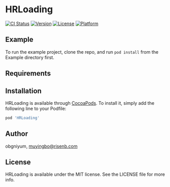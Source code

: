 # HRLoading

[![CI Status](http://img.shields.io/travis/obgniyum/HRLoading.svg?style=flat)](https://travis-ci.org/obgniyum/HRLoading)
[![Version](https://img.shields.io/cocoapods/v/HRLoading.svg?style=flat)](http://cocoapods.org/pods/HRLoading)
[![License](https://img.shields.io/cocoapods/l/HRLoading.svg?style=flat)](http://cocoapods.org/pods/HRLoading)
[![Platform](https://img.shields.io/cocoapods/p/HRLoading.svg?style=flat)](http://cocoapods.org/pods/HRLoading)

## Example

To run the example project, clone the repo, and run `pod install` from the Example directory first.

## Requirements

## Installation

HRLoading is available through [CocoaPods](http://cocoapods.org). To install
it, simply add the following line to your Podfile:

```ruby
pod 'HRLoading'
```

## Author

obgniyum, muyingbo@risenb.com

## License

HRLoading is available under the MIT license. See the LICENSE file for more info.
